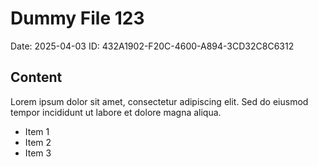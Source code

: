 # Dummy File 123

Date: 2025-04-03
ID: 432A1902-F20C-4600-A894-3CD32C8C6312

## Content

Lorem ipsum dolor sit amet, consectetur adipiscing elit.
Sed do eiusmod tempor incididunt ut labore et dolore magna aliqua.

* Item 1
* Item 2
* Item 3

